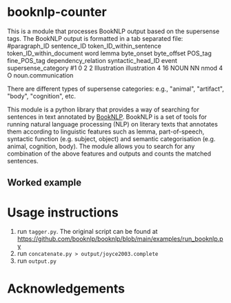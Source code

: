 # booknlp-counter

This is a module that processes BookNLP output based on the supersense tags.
The BookNLP output is formatted in a tab separated file:
#paragraph_ID	sentence_ID	token_ID_within_sentence	token_ID_within_document	word	lemma	byte_onset	byte_offset	POS_tag	fine_POS_tag	dependency_relation	syntactic_head_ID	event	supersense_category
#1	0	2	2	Illustration	illustration	4	16	NOUN	NN	nmod	4	O	noun.communication

There are different types of supersense categories: e.g., "animal", "artifact", "body", "cognition", etc.

This module is a python library that provides a way of searching for sentences in text annotated by [BookNLP](https://github.com/booknlp/booknlp). BookNLP is a set of tools for 
running natural language processing (NLP) on literary texts that annotates them according to linguistic features such as lemma, part-of-speech,
syntactic function (e.g. subject, object) and semantic categorisation (e.g. animal, cognition, body). The module allows you to search for any combination of the above features and outputs and counts the matched sentences.

## Worked example
<!-- give an example sentence, a short one, where you can see the value of the annotation: e.g. with animal subject --> 

# Usage instructions

1. run `tagger.py`. The original script can be found at https://github.com/booknlp/booknlp/blob/main/examples/run_booknlp.py
2. run `concatenate.py > output/joyce2003.complete`
3. run `output.py`


# Acknowledgements



